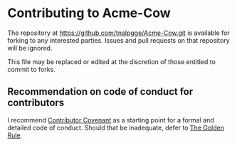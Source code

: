 # Contributing to Acme-Cow

The repository at https://github.com/tnalpgge/Acme-Cow.git is
available for forking to any interested parties.  Issues and pull
requests on that repository will be ignored.

This file may be replaced or edited at the discretion of those
entitled to commit to forks.

## Recommendation on code of conduct for contributors

I recommend [Contributor Covenant](http://contributor-covenant.org)
as a starting point for a formal and detailed code of conduct.
Should that be inadequate, defer to 
[The Golden Rule](http://en.wikipedia.org/wiki/Golden_Rule).
